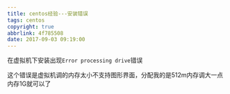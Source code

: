 ```yaml
---
title: centos经验---安装错误
tags: centos
copyright: true
abbrlink: 4f785508
date: 2017-09-03 09:19:00
---
```

在虚拟机下安装出现``Error processing drive``错误
<!-- more -->
这个错误是虚拟机调的内存太小不支持图形界面，分配我的是512m内存调大一点内存1G就可以了



